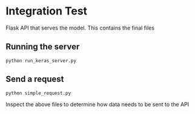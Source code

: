 # Integration Test
Flask API that serves the model. This contains the final files

## Running the server
```python run_keras_server.py```

## Send a request
```python simple_request.py```

Inspect the above files to determine how data needs to be sent to the API